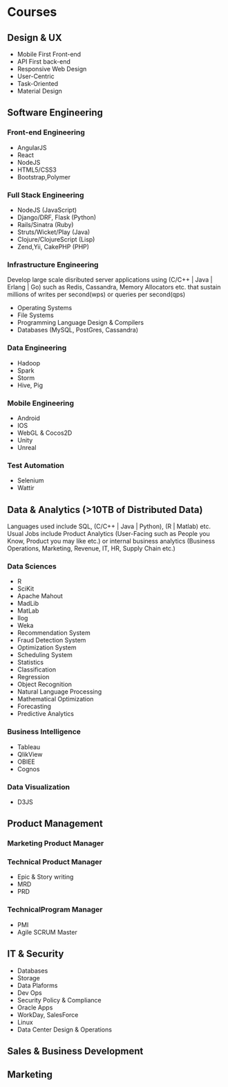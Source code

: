 # Courses

## Design & UX

* Mobile First Front-end
* API First back-end
* Responsive Web Design
* User-Centric
* Task-Oriented
* Material Design

## Software Engineering

### Front-end Engineering
* AngularJS
* React
* NodeJS
* HTML5/CSS3
* Bootstrap,Polymer

### Full Stack Engineering

* NodeJS (JavaScript)
* Django/DRF, Flask (Python)
* Rails/Sinatra (Ruby)
* Struts/Wicket/Play (Java)
* Clojure/ClojureScript (Lisp)
* Zend,Yii, CakePHP (PHP)

### Infrastructure Engineering

Develop large scale disributed server applications using (C/C++ | Java | Erlang | Go) such as Redis, Cassandra, Memory Allocators etc. that sustain millions of writes per second(wps) or queries per second(qps)
* Operating Systems
* File Systems
* Programming Language Design & Compilers
* Databases (MySQL, PostGres, Cassandra)

### Data Engineering
* Hadoop
* Spark
* Storm
* Hive, Pig

### Mobile Engineering
* Android
* IOS
* WebGL & Cocos2D
* Unity
* Unreal

### Test Automation
* Selenium
* Wattir

## Data & Analytics (>10TB of Distributed Data)

Languages used include SQL, (C/C++ | Java | Python), (R | Matlab) etc.
Usual Jobs include Product Analytics (User-Facing such as People you Know, Product you may like etc.) or internal business analytics (Business Operations, Marketing, Revenue, IT, HR, Supply Chain etc.)

### Data Sciences

* R
* SciKit
* Apache Mahout
* MadLib
* MatLab
* Ilog
* Weka
* Recommendation System
* Fraud Detection System
* Optimization System
* Scheduling System
* Statistics
* Classification
* Regression
* Object Recognition
* Natural Language Processing
* Mathematical Optimization
* Forecasting
* Predictive Analytics

### Business Intelligence

* Tableau
* QlikView
* OBIEE
* Cognos

### Data Visualization

* D3JS

## Product Management

### Marketing Product Manager
### Technical Product Manager
* Epic & Story writing
* MRD
* PRD
### TechnicalProgram Manager
* PMI
* Agile SCRUM Master

## IT & Security

* Databases
* Storage
* Data Plaforms
* Dev Ops
* Security Policy & Compliance
* Oracle Apps
* WorkDay, SalesForce
* Linux
* Data Center Design & Operations

## Sales & Business Development

## Marketing
